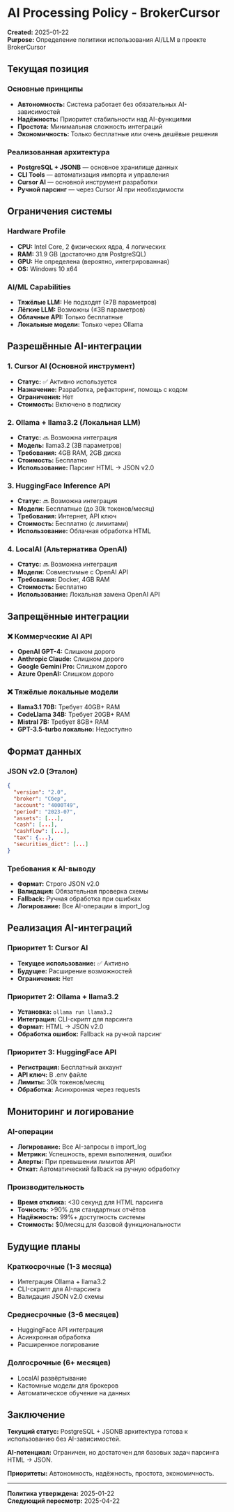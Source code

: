 # AI Processing Policy - BrokerCursor

**Created:** 2025-01-22  
**Purpose:** Определение политики использования AI/LLM в проекте BrokerCursor

## Текущая позиция

### Основные принципы
- **Автономность:** Система работает без обязательных AI-зависимостей
- **Надёжность:** Приоритет стабильности над AI-функциями
- **Простота:** Минимальная сложность интеграций
- **Экономичность:** Только бесплатные или очень дешёвые решения

### Реализованная архитектура
- **PostgreSQL + JSONB** — основное хранилище данных
- **CLI Tools** — автоматизация импорта и управления
- **Cursor AI** — основной инструмент разработки
- **Ручной парсинг** — через Cursor AI при необходимости

## Ограничения системы

### Hardware Profile
- **CPU:** Intel Core, 2 физических ядра, 4 логических
- **RAM:** 31.9 GB (достаточно для PostgreSQL)
- **GPU:** Не определена (вероятно, интегрированная)
- **OS:** Windows 10 x64

### AI/ML Capabilities
- **Тяжёлые LLM:** Не подходят (≥7B параметров)
- **Лёгкие LLM:** Возможны (≤3B параметров)
- **Облачные API:** Только бесплатные
- **Локальные модели:** Только через Ollama

## Разрешённые AI-интеграции

### 1. Cursor AI (Основной инструмент)
- **Статус:** ✅ Активно используется
- **Назначение:** Разработка, рефакторинг, помощь с кодом
- **Ограничения:** Нет
- **Стоимость:** Включено в подписку

### 2. Ollama + llama3.2 (Локальная LLM)
- **Статус:** 🔜 Возможна интеграция
- **Модель:** llama3.2 (3B параметров)
- **Требования:** 4GB RAM, 2GB диска
- **Стоимость:** Бесплатно
- **Использование:** Парсинг HTML → JSON v2.0

### 3. HuggingFace Inference API
- **Статус:** 🔜 Возможна интеграция
- **Модели:** Бесплатные (до 30k токенов/месяц)
- **Требования:** Интернет, API ключ
- **Стоимость:** Бесплатно (с лимитами)
- **Использование:** Облачная обработка HTML

### 4. LocalAI (Альтернатива OpenAI)
- **Статус:** 🔜 Возможна интеграция
- **Модели:** Совместимые с OpenAI API
- **Требования:** Docker, 4GB RAM
- **Стоимость:** Бесплатно
- **Использование:** Локальная замена OpenAI API

## Запрещённые интеграции

### ❌ Коммерческие AI API
- **OpenAI GPT-4:** Слишком дорого
- **Anthropic Claude:** Слишком дорого
- **Google Gemini Pro:** Слишком дорого
- **Azure OpenAI:** Слишком дорого

### ❌ Тяжёлые локальные модели
- **llama3.1 70B:** Требует 40GB+ RAM
- **CodeLlama 34B:** Требует 20GB+ RAM
- **Mistral 7B:** Требует 8GB+ RAM
- **GPT-3.5-turbo локально:** Недоступно

## Формат данных

### JSON v2.0 (Эталон)
```json
{
  "version": "2.0",
  "broker": "Сбер",
  "account": "4000T49",
  "period": "2023-07",
  "assets": [...],
  "cash": [...],
  "cashflow": [...],
  "tax": {...},
  "securities_dict": [...]
}
```

### Требования к AI-выводу
- **Формат:** Строго JSON v2.0
- **Валидация:** Обязательная проверка схемы
- **Fallback:** Ручная обработка при ошибках
- **Логирование:** Все AI-операции в import_log

## Реализация AI-интеграций

### Приоритет 1: Cursor AI
- **Текущее использование:** ✅ Активно
- **Будущее:** Расширение возможностей
- **Ограничения:** Нет

### Приоритет 2: Ollama + llama3.2
- **Установка:** `ollama run llama3.2`
- **Интеграция:** CLI-скрипт для парсинга
- **Формат:** HTML → JSON v2.0
- **Обработка ошибок:** Fallback на ручной парсинг

### Приоритет 3: HuggingFace API
- **Регистрация:** Бесплатный аккаунт
- **API ключ:** В .env файле
- **Лимиты:** 30k токенов/месяц
- **Обработка:** Асинхронная через requests

## Мониторинг и логирование

### AI-операции
- **Логирование:** Все AI-запросы в import_log
- **Метрики:** Успешность, время выполнения, ошибки
- **Алерты:** При превышении лимитов API
- **Откат:** Автоматический fallback на ручную обработку

### Производительность
- **Время отклика:** <30 секунд для HTML парсинга
- **Точность:** >90% для стандартных отчётов
- **Надёжность:** 99%+ доступность системы
- **Стоимость:** $0/месяц для базовой функциональности

## Будущие планы

### Краткосрочные (1-3 месяца)
- Интеграция Ollama + llama3.2
- CLI-скрипт для AI-парсинга
- Валидация JSON v2.0 схемы

### Среднесрочные (3-6 месяцев)
- HuggingFace API интеграция
- Асинхронная обработка
- Расширенное логирование

### Долгосрочные (6+ месяцев)
- LocalAI развёртывание
- Кастомные модели для брокеров
- Автоматическое обучение на данных

## Заключение

**Текущий статус:** PostgreSQL + JSONB архитектура готова к использованию без AI-зависимостей.

**AI-потенциал:** Ограничен, но достаточен для базовых задач парсинга HTML → JSON.

**Приоритеты:** Автономность, надёжность, простота, экономичность.

---

**Политика утверждена:** 2025-01-22  
**Следующий пересмотр:** 2025-04-22
